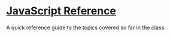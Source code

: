 # [JavaScript Reference](https://marcjfj.github.io/javascript-reference/)

A quick reference guide to the topics covered so far in the class

